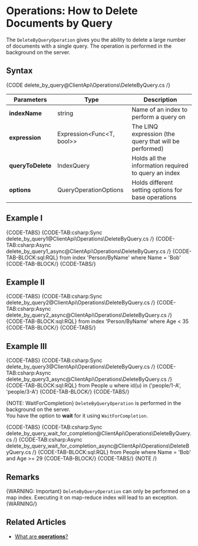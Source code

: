 ﻿# Operations: How to Delete Documents by Query

The `DeleteByQueryOperation` gives you the ability to delete a large number of documents with a single query.
The operation is performed in the background on the server. 

## Syntax

{CODE delete_by_query@ClientApi\Operations\DeleteByQuery.cs /}

| Parameters | Type | Description |
| ------------- | ------------- | ----- |
| **indexName** | string | Name of an index to perform a query on |
| **expression** | Expression<Func<T, bool>> | The LINQ expression (the query that will be performed) |
| **queryToDelete** | IndexQuery | Holds all the information required to query an index |
| **options** | QueryOperationOptions | Holds different setting options for base operations |

## Example I

{CODE-TABS}
{CODE-TAB:csharp:Sync delete_by_query1@ClientApi\Operations\DeleteByQuery.cs /}
{CODE-TAB:csharp:Async delete_by_query1_async@ClientApi\Operations\DeleteByQuery.cs /}
{CODE-TAB-BLOCK:sql:RQL}
from index 'Person/ByName' where Name = 'Bob' 
{CODE-TAB-BLOCK/}
{CODE-TABS/}


## Example II

{CODE-TABS}
{CODE-TAB:csharp:Sync delete_by_query2@ClientApi\Operations\DeleteByQuery.cs /}
{CODE-TAB:csharp:Async delete_by_query2_async@ClientApi\Operations\DeleteByQuery.cs /}
{CODE-TAB-BLOCK:sql:RQL}
from index 'Person/ByName' where Age < 35
{CODE-TAB-BLOCK/}
{CODE-TABS/}

## Example III

{CODE-TABS}
{CODE-TAB:csharp:Sync delete_by_query3@ClientApi\Operations\DeleteByQuery.cs /}
{CODE-TAB:csharp:Async delete_by_query3_async@ClientApi\Operations\DeleteByQuery.cs /}
{CODE-TAB-BLOCK:sql:RQL}
from People u where id(u) in ('people/1-A', 'people/3-A')
{CODE-TAB-BLOCK/}
{CODE-TABS/}

{NOTE: WaitForCompletion}
`DeleteByQueryOperation` is performed in the background on the server.    
You have the option to **wait** for it using `WaitForCompletion`.

{CODE-TABS}
{CODE-TAB:csharp:Sync delete_by_query_wait_for_completion@ClientApi\Operations\DeleteByQuery.cs /}
{CODE-TAB:csharp:Async delete_by_query_wait_for_completion_async@ClientApi\Operations\DeleteByQuery.cs /}
{CODE-TAB-BLOCK:sql:RQL}
from People where Name = 'Bob' and Age >= 29
{CODE-TAB-BLOCK/}
{CODE-TABS/}
{NOTE /}

## Remarks

{WARNING: Important} 
`DeleteByQueryOperation` can only be performed on a map index. Executing it on map-reduce index will lead to an exception. 
{WARNING/}


## Related Articles

- [What are **operations**?](../what-are-operations?)  
